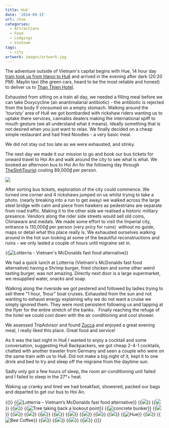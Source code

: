 ```yaml
---
title: Huế
date: '2014-09-15'
url: /hue
categories:
  - Attractions
  - Food
  - Lodgings
  - Vietnam
tags:
  - city
artwork: images/artwork.jpg
---
```


The adventure outside of Vietnam's capital begins with Hue, 14 hour day [train took us from Hanoi to Huế](http://gonetraveling.me/2014/09/train-from-hanoi-to-hue/ "Train from Hanoi to Hué") and arrived in the evening after dark (20:20 PM). Maylin taxi (the green cars, heard to be the most reliable and honest) to deliver us to [Than Thien Hotel](http://gonetraveling.me/2014/09/than-thien-hotel-friendly-hotel/ "Than Thien Hotel – Friendly Hotel").

Exhausted from sitting on a train all day, we needed a filling meal before we can take Doxycycline (an anantimalarial antibiotic) - the antibiotic is rejected from the body if consumed on a empty stomach. Walking around the 'touristy' area of Huế we got bombarded with rickshaw riders wanting us to uptake there services, cannabis dealers making the international spiff to mouth gesture (we all understand what it means). Ideally something that is not desired when you just want to relax. We finally decided on a cheap simple restaurant and had fried Noodles - a very basic meal.

We did not stay out too late as we were exhausted, and stinky.

The next day we made it our mission to go and book our bus tickets for onward travel to Hoi An and walk around the city to see what is what. We booked an afternoon bus to Hoi An for the following day through [TheSinhTourist](https://www.thesinhtourist.vn/bus/hu/vc-huha-08/hue-hoi-an) costing 89,000₫ per person.

![](images/PANO_20140914_112718-1024x309.jpg)

After sorting bus tickets, exploration of the city could commence. We turned one corner and 4 rickshaws jumped on us whilst trying to take a photo. (nearly breaking into a run to get away) we walked across the large steel bridge with calm and piece from hawkers as pedestrians are separate from road traffic. Making it to the other side we realised a historic military presence. Vendors along the rider side streets would sell old coins, Chinaware and medals. We made some effort to visit the Imperial city, entrance is 110,000₫ per person (very pricy for ruins)  without no guide, maps or detail what this place really is. We exhausted ourselves walking around in the hot sun looking at some of the beautiful reconstructions and ruins - we only lasted a couple of hours until migraine set in.

{{<img src="images/IMG_4934-1024x575.jpg" title="Lotterria - Vietnam's McDonalds fast food alternative">}}

We had a quick lunch at Lotterria (Vietnam's McDonalds fast food alternative) having a Shrimp burger, fried chicken and some other weird tasting burger, was not amazing. Directly next door is a large supermarket, we resupplied water, snacks and soap.

Walking along the riverside we got pestered and followed by ladies trying to sell there "1 hour, 1hour" boat cruises. Exhausted from the sun and not wanting to exhaust energy explaining why we do not want a cruise we simply ignored them. They were most persistent following us and tapping at the flyer for the entire stretch of the banks.   Finally reaching the refuge of the hotel we could cool down with the air conditioning and cool shower.

We assessed TripAdvisor and found [Zucca](http://gonetraveling.me/2014/09/zucca/ "Zucca") and enjoyed a great evening meal, I really liked this place. Great food and service!

As it was the last night in Huế I wanted to enjoy a cocktail and some conversation, suggesting Huế Backpackers, we got cheap 2-4-1 cocktails, chatted with another traveler from Germany and seen a couple who were on the same train with us to Huế. Did not make a big night of it, kept it to one drink and bed to try and sleep off the migraine from the daytime sun.

Sadly only got a few hours of sleep, the room air-conditioning unit failed and I failed to sleep in the 27°+ heat.

Waking up cranky and tired we had breakfast, showered, packed our bags and departed to get our bus to Hoi An.


{{<gallery>}}
  {{<img src="images/IMG_4934.jpg" title="Lotterria &#8211; Vietnam&#8217;s McDonalds fast food alternative">}}
  {{<img src="images/PANO_20140914_112718.jpg">}}
  {{<img src="images/IMG_20140914_120658.jpg">}}
  {{<img src="images/IMG_20140914_133408.jpg">}}
  {{<img src="images/IMG_4885.jpg" title="Tree taking back a lookout point">}}
  {{<img src="images/IMG_4887.jpg" title="concrete bunker">}}
  {{<img src="images/DSC01034.jpg">}}
  {{<img src="images/IMG_4893-MOTION1.gif">}}
  {{<img src="images/IMG_4906.jpg">}}
  {{<img src="images/IMG_4909.jpg">}}
  {{<img src="images/DSC01057.jpg" oriantation="portrait">}}
  {{<img src="images/IMG_4919.jpg">}}
  {{<img src="images/DSC01064.jpg">}}
  {{<img src="images/DSC01072.jpg" oriantation="portrait">}}
  {{<img src="images/DSC01069.jpg">}}
  {{<img src="images/DSC01076.jpg" title="Hue " oriantation="portrait">}}
  {{<img src="images/PANO_20140914_120057.jpg">}}
  {{<img src="images/PANO_20140915_120348-EFFECTS.jpg" title="Bee Coffee">}}
  {{<img src="images/DSC01095.jpg">}}
  {{<img src="images/IMG_4931.jpg">}}
  {{<img src="images/DSC01084.jpg">}}
  {{<img src="images/DSC01083.jpg">}}
{{</gallery>}}
